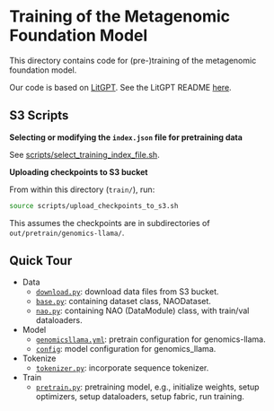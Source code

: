 # Training of the Metagenomic Foundation Model

This directory contains code for (pre-)training of the metagenomic foundation model.

Our code is based on [LitGPT](https://github.com/Lightning-AI/litgpt). See the LitGPT README
[here](README-litgpt.md).

## S3 Scripts

**Selecting or modifying the `index.json` file for pretraining data**

See [scripts/select_training_index_file.sh](scripts/select_training_index_file.sh).

**Uploading checkpoints to S3 bucket**

From within this directory (`train/`), run:
```bash
source scripts/upload_checkpoints_to_s3.sh
```
This assumes the checkpoints are in subdirectories of `out/pretrain/genomics-llama/`.

## Quick Tour

- Data
    - [`download.py`](download.py): download data files from S3 bucket.
    - [`base.py`](litgpt/data/base.py): containing dataset class, NAODataset.
    - [`nao.py`](litgpt/data/nao.py): containing NAO (DataModule) class, with
      train/val dataloaders.
- Model
    - [`genomicsllama.yml`](config_hub/pretrain/genomicsllama.yml): pretrain
      configuration for genomics-llama.
    - [`config`](litgpt/config.py): model configuration for genomics_llama.
- Tokenize
    - [`tokenizer.py`](litgpt/tokenizer.py): incorporate sequence tokenizer.
- Train
    - [`pretrain.py`](litgpt/pretrain.py): pretraining model, e.g., initialize
      weights, setup optimizers, setup dataloaders, setup fabric, run training.
